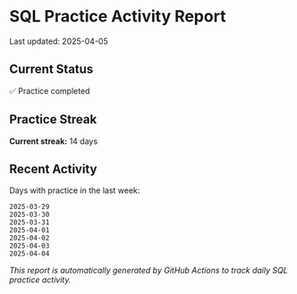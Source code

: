 # SQL Practice Activity Report

Last updated: 2025-04-05

## Current Status

✅ Practice completed

## Practice Streak

**Current streak:** 14 days

## Recent Activity

Days with practice in the last week:

```
2025-03-29
2025-03-30
2025-03-31
2025-04-01
2025-04-02
2025-04-03
2025-04-04
```

*This report is automatically generated by GitHub Actions to track daily SQL practice activity.*
